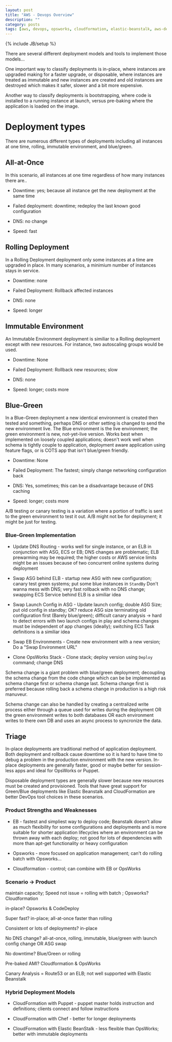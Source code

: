 ```yaml
---
layout: post
title: "AWS - Devops Overview"
description: ""
category: posts
tags: [aws, devops, opsworks, cloudformation, elastic-beanstalk, aws-dev-ops-pro, aws-solutions-arch-pro]
---
```

{% include JB/setup %}

There are several different deployment models and tools to implement those models... 

One important way to classify deployments is in-place, where instances are upgraded making for a faster upgrade, or disposable, where instances are treated as immutable and new instances are created and old instances are destroyed which makes it safer, slower and a bit more expensive.

Another way to classify deployments is bootstrapping, where code is installed to a running instance at launch, versus pre-baking where the application is loaded on the image. 

# Deployment types

There are numerous different types of deployments including all instances at one time, rolling, immutable environment, and blue/green. 

## All-at-Once

In this scenario, all instances at one time regardless of how many instances there are..
    
* Downtime: yes; because all instance get the new deployment at the same time

* Failed deployment: downtime; redeploy the last known good configuration

* DNS: no change

* Speed: fast

## Rolling Deployment

In a Rolling Deployment deployment only some instances at a time are upgraded in place. In many scenarios, a minimium number of instances stays in service.

* Downtime: none

* Failed Deployment: Rollback affected instances

* DNS: none

* Speed: longer

## Immutable Environment

An Immutable Environment deployment is similiar to a Rolling deployment except with new resources. For instance, two autoscaling groups would be used.

* Downtime: None

* Failed Deployment: Rollback new resources; slow

* DNS: none

* Speed: longer; costs more

## Blue-Green

In a Blue-Green deployment a new identical environment is created then tested and something, perhaps DNS or other setting is changed to send the new environment live. The Blue environment is the live environment; the green environment is new, not-yet-live version. Works best when implemented on loosely coupled applications; doesn't work well when schema is tightly couple to application, deployment aware application using feature flags, or is COTS app that isn't blue/green friendly.

* Downtime: None

* Failed Deployment: The fastest; simply change networking configuration back

* DNS: Yes, sometimes; this can be a disadvantage because of DNS caching

* Speed: longer; costs more

A/B testing or canary testing is a variation where a portion of traffic is sent to the green environment to test it out. A/B might not be for deployment; it might be just for testing. 

### Blue-Green Implementation

* Update DNS Routing - works well for single instance, or an ELB in conjunction with ASG, ECS or EB; DNS changes are problematic; ELB prewarming may be required; the higher costs or AWS service limits might be an issues because of two concurrent online systems during deployment

* Swap ASG behind ELB - startup new ASG with new configuration; canary test green systems; put some blue instances in `StandBy` Don't wanna mess with DNS; very fast rollback with no DNS change; swapping ECS Service behind ELB is a similiar idea

* Swap Launch Config in ASG - Update launch config; double ASG Size; put old config in standby; OK? reduce ASG size terminating old configuration first (Barely blue/green); difficult canary analysis -> hard to detect errors with two launch configs in play and schema changes must be independent of app changes (ideally); switching ECS Task definitions is a similiar idea

* Swap EB Environments - Create new environment with a new version; Do a "Swap Environment URL"

* Clone OpsWorks Stack - Clone stack; deploy version using `Deploy` command; change DNS

Schema change is a giant problem with blue/green deployment; decoupling the schema change from the code change which can be be implemented as schema change first or schema change last. Schema change first is preferred because rolling back a schema change in production is a high risk manuveur. 

Schema change can also be handled by creating a centralized write process either through a queue used for writes during the deployment OR the green environment writes to both databases OR each environment writes to there own DB and uses an async process to syncronize the data.

## Triage

In-place deployments are traditional method of application deployment. Both deployment and rollback cause downtime so it is hard to have time to debug a problem in the production environment with the new version. In-place deployments are generally faster, good or maybe better for session-less apps and ideal for OpsWorks or Puppet. 

Disposable deployment types are generally slower because new resources must be created and provisioned. Tools that have great support for Green/Blue deployments like Elastic Beanstalk and CloudFormation are better DevOps tool choices in these scenarios.

### Product Strengths and Weaknesses

* EB - fastest and simpliest way to deploy code; Beanstalk doesn’t allow as much flexibility for some configurations and deployments and is more suitable for shorter application lifecycles where an environment can be thrown away with each deploy; not good for lots of dependencies with more than apt-get functionality or heavy configuration

* Opsworks - more focused on application management; can't do rolling batch with Opsworks...

* Cloudformation - control; can combine with EB or OpsWorks

### Scenario -> Product

maintain capacity; Speed not issue = rolling with batch ; Opsworks? Cloudformation

in-place? Opsworks &amp; CodeDeploy

Super fast? in-place; all-at-once faster than rolling

Consistent or lots of deployments? in-place

No DNS change? all-at-once, rolling, immutable, blue/green with launch config change OR ASG swap

No downtime? Blue/Green or rolling

Pre-baked AMI? Cloudformation &amp; OpsWorks

Canary Analysis = Route53 or an ELB; not well supported with Elastic Beanstalk

### Hybrid Deployment Models

* CloudFormation with Puppet - puppet master holds instruction and definitions; clients connect and follow instructions

* CloudFormation with Chef - better for longer deployments

* CloudFormation with Elastic BeanStalk - less flexible than OpsWorks; better with immutable deployments